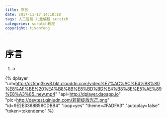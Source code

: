 ```yaml
---
title: 序言
date: 2017-11-17 14:18:18
tags: 人工智能 儿童编程 scratch
categories: scratch教程
copyright: tivonfeng
---
```



# 序言

1. a
<!--more-->
{% dplayer "url=http://oz5hq3kw8.bkt.clouddn.com/video%E7%AC%AC%E4%B8%80%E8%AF%BE%20%E4%B8%8B%E8%BD%BD%E4%B8%8E%E5%AE%89%E8%A3%85_new.mp4" "api=http://dplayer.daoapp.io" "pic=http://devtest.qiniudn.com/若能绽放光芒.png" "id=9E2E3368B56CDBB4" "loop=yes" "theme=#FADFA3" "autoplay=false" "token=tokendemo" %}




